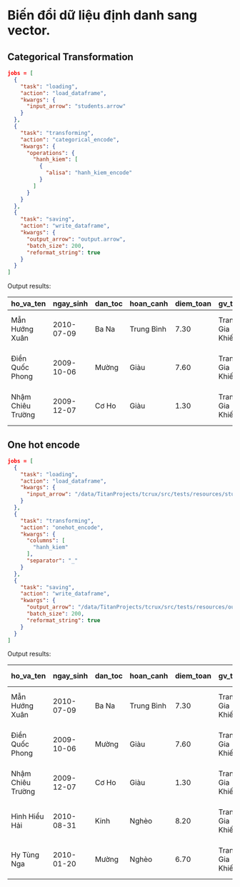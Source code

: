 # Biến đổi dữ liệu định danh sang vector.


## Categorical Transformation


```json
jobs = [
  {
    "task": "loading",
    "action": "load_dataframe",
    "kwargs": {
      "input_arrow": "students.arrow"
    }
  },
  {
    "task": "transforming",
    "action": "categorical_encode",
    "kwargs": {
      "operations": {
        "hanh_kiem": [
          {
            "alisa": "hanh_kiem_encode"
          }
        ]
      }
    }
  },
  {
    "task": "saving",
    "action": "write_dataframe",
    "kwargs": {
      "output_arrow": "output.arrow",
      "batch_size": 200,
      "reformat_string": true
    }
  }
]
```

Output results:

| ho_va_ten | ngay_sinh | dan_toc | hoan_canh | diem_toan | gv_toan | diem_ly | gv_ly | diem_hoa | gv_hoa | diem_van | gv_van | diem_su | gv_su | diem_dia | gv_dia | diem_sinh | gv_sinh | diem_tk | hoc_luc | hanh_kiem | vang_co_phep | vang_ko_phep | danh_hieu | xep_hang | tinh_trang | tinh | xa | truong | nam_hoc | khoi_lop | gvcn |
| --- | --- | --- | --- | --- | --- | --- | --- | --- | --- | --- | --- | --- | --- | --- | --- | --- | --- | --- | --- | --- | --- | --- | --- | --- | --- | --- | --- | --- | --- | --- | --- |
| Mẫn Hướng Xuân | 2010-07-09 | Ba Na | Trung Bình | 7.30 | Trang Gia Khiếu | 8.50 | Hùng Giao Thương | 9.80 | Tào Chấn Khoát | 5.30 | Khu Cát Thương | 9.00 | Ong Tiên Khê | 1.70 | Chế Phục Thạch | 4.80 | Âu Ánh Quân | 6.60 | Đạt | 0 | 2 | 2 | NA | 91 | Lên Lớp | An Giang | An Biên | THPT Phan Châu Trinh | 2023-2024 | 10 | Hồ An Hoàn |
| Điền Quốc Phong | 2009-10-06 | Mường | Giàu | 7.60 | Trang Gia Khiếu | 8.80 | Hùng Giao Thương | 0.20 | Tào Chấn Khoát | 7.40 | Khu Cát Thương | 1.70 | Ong Tiên Khê | 1.00 | Chế Phục Thạch | 5.60 | Âu Ánh Quân | 4.60 | Chưa đạt | 0 | 1 | 1 | NA | 22 | Lưu ban | An Giang | An Biên | THPT Phan Châu Trinh | 2023-2024 | 10 | Hồ An Hoàn |
| Nhậm Chiêu Trường | 2009-12-07 | Cơ Ho | Giàu | 1.30 | Trang Gia Khiếu | 5.40 | Hùng Giao Thương | 6.00 | Tào Chấn Khoát | 3.70 | Khu Cát Thương | 0.20 | Ong Tiên Khê | 0.40 | Chế Phục Thạch | 5.60 | Âu Ánh Quân | 3.20 | Chưa đạt | 0 | 2 | 1 | NA | 70 | Bỏ học | An Giang | An Biên | THPT Phan Châu Trinh | 2023-2024 | 10 | Hồ An Hoàn |


## One hot encode


```json
jobs = [
  {
    "task": "loading",
    "action": "load_dataframe",
    "kwargs": {
      "input_arrow": "/data/TitanProjects/tcrux/src/tests/resources/students.arrow"
    }
  },
  {
    "task": "transforming",
    "action": "onehot_encode",
    "kwargs": {
      "columns": [
        "hanh_kiem"
      ],
      "separator": "_"
    }
  },
  {
    "task": "saving",
    "action": "write_dataframe",
    "kwargs": {
      "output_arrow": "/data/TitanProjects/tcrux/src/tests/resources/output.arrow",
      "batch_size": 200,
      "reformat_string": true
    }
  }
]
```


Output results:

| ho_va_ten | ngay_sinh | dan_toc | hoan_canh | diem_toan | gv_toan | diem_ly | gv_ly | diem_hoa | gv_hoa | diem_van | gv_van | diem_su | gv_su | diem_dia | gv_dia | diem_sinh | gv_sinh | diem_tk | hoc_luc | hanh_kiem | vang_co_phep | vang_ko_phep | danh_hieu | xep_hang | tinh_trang | tinh | xa | truong | nam_hoc | khoi_lop | gvcn | hanh_kiem_Khá | hanh_kiem_Trung Bình | hanh_kiem_Tốt | hanh_kiem_Yếu |
| --- | --- | --- | --- | --- | --- | --- | --- | --- | --- | --- | --- | --- | --- | --- | --- | --- | --- | --- | --- | --- | --- | --- | --- | --- | --- | --- | --- | --- | --- | --- | --- | --- | --- | --- | --- |
| Mẫn Hướng Xuân | 2010-07-09 | Ba Na | Trung Bình | 7.30 | Trang Gia Khiếu | 8.50 | Hùng Giao Thương | 9.80 | Tào Chấn Khoát | 5.30 | Khu Cát Thương | 9.00 | Ong Tiên Khê | 1.70 | Chế Phục Thạch | 4.80 | Âu Ánh Quân | 6.60 | Đạt | Khá | 2 | 2 | NA | 91 | Lên Lớp | An Giang | An Biên | THPT Phan Châu Trinh | 2023-2024 | 10 | Hồ An Hoàn | 1 | 0 | 0 | 0 |
| Điền Quốc Phong | 2009-10-06 | Mường | Giàu | 7.60 | Trang Gia Khiếu | 8.80 | Hùng Giao Thương | 0.20 | Tào Chấn Khoát | 7.40 | Khu Cát Thương | 1.70 | Ong Tiên Khê | 1.00 | Chế Phục Thạch | 5.60 | Âu Ánh Quân | 4.60 | Chưa đạt | Khá | 1 | 1 | NA | 22 | Lưu ban | An Giang | An Biên | THPT Phan Châu Trinh | 2023-2024 | 10 | Hồ An Hoàn | 1 | 0 | 0 | 0 |
| Nhậm Chiêu Trường | 2009-12-07 | Cơ Ho | Giàu | 1.30 | Trang Gia Khiếu | 5.40 | Hùng Giao Thương | 6.00 | Tào Chấn Khoát | 3.70 | Khu Cát Thương | 0.20 | Ong Tiên Khê | 0.40 | Chế Phục Thạch | 5.60 | Âu Ánh Quân | 3.20 | Chưa đạt | Khá | 2 | 1 | NA | 70 | Bỏ học | An Giang | An Biên | THPT Phan Châu Trinh | 2023-2024 | 10 | Hồ An Hoàn | 1 | 0 | 0 | 0 |
| Hình Hiểu Hải | 2010-08-31 | Kinh | Nghèo | 8.20 | Trang Gia Khiếu | 5.40 | Hùng Giao Thương | 7.50 | Tào Chấn Khoát | 2.50 | Khu Cát Thương | 5.40 | Ong Tiên Khê | 1.70 | Chế Phục Thạch | 7.30 | Âu Ánh Quân | 5.40 | Đạt | Yếu | 0 | 2 | NA | 22 | Lên Lớp | An Giang | An Biên | THPT Phan Châu Trinh | 2023-2024 | 10 | Hồ An Hoàn | 0 | 0 | 0 | 1 |
| Hy Tùng Nga | 2010-01-20 | Mường | Nghèo | 6.70 | Trang Gia Khiếu | 7.00 | Hùng Giao Thương | 1.60 | Tào Chấn Khoát | 6.10 | Khu Cát Thương | 8.90 | Ong Tiên Khê | 4.40 | Chế Phục Thạch | 2.00 | Âu Ánh Quân | 5.20 | Đạt | Yếu | 1 | 2 | NA | 71 | Lên Lớp | An Giang | An Biên | THPT Phan Châu Trinh | 2023-2024 | 10 | Hồ An Hoàn | 0 | 0 | 0 | 1 |





